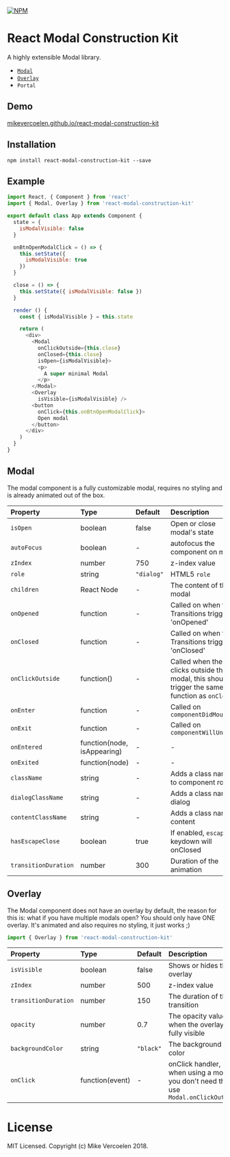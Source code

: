 [![NPM](https://img.shields.io/npm/v/react-modal-construction-kit.svg)](https://www.npmjs.com/package/react-modal-construction-kit)

React Modal Construction Kit
============

A highly extensible Modal library. 

* [`Modal`](#modal)
* [`Overlay`](#overlay)
* `Portal`

## Demo

[mikevercoelen.github.io/react-modal-construction-kit](http://mikevercoelen.github.io/react-modal-construction-kit/)

## Installation

```shell
npm install react-modal-construction-kit --save
```

## Example

```js
import React, { Component } from 'react'
import { Modal, Overlay } from 'react-modal-construction-kit'

export default class App extends Component {
  state = {
    isModalVisible: false
  }

  onBtnOpenModalClick = () => {
    this.setState({
      isModalVisible: true
    })
  }

  close = () => {
    this.setState({ isModalVisible: false })
  }

  render () {
    const { isModalVisible } = this.state

    return (
      <div>
        <Modal
          onClickOutside={this.close}
          onClosed={this.close}
          isOpen={isModalVisible}>
          <p>
            A super minimal Modal
          </p>
        </Modal>
        <Overlay
          isVisible={isModalVisible} />
        <button
          onClick={this.onBtnOpenModalClick}>
          Open modal
        </button>
      </div>
    )
  }
}
```

## Modal
The modal component is a fully customizable modal, requires no styling and is already animated out of the box.

| Property | Type | Default | Description |
|:---|:---|:---|:---|
| `isOpen` | boolean | false | Open or close modal's state |
| `autoFocus` | boolean | - | autofocus the component on mount |
| `zIndex` | number | 750 | z-index value |
| `role` | string | `"dialog"` | HTML5 `role` |
| `children` | React Node | - | The content of the modal |
| `onOpened` | function | - | Called on when the Transitions triggers 'onOpened' |
| `onClosed` | function | - | Called on when the Transitions triggers 'onClosed' |
| `onClickOutside` | function() | - | Called when the user clicks outside the modal, this should trigger the same function as `onClosed` |
| `onEnter` | function | - | Called on `componentDidMount` |
| `onExit` | function | - | Called on `componentWillUnmount` | 
| `onEntered` | function(node, isAppearing) | - | - |
| `onExited` | function(node) | - | - |
| `className` | string | - | Adds a class names to component root |
| `dialogClassName` | string | - | Adds a class name to dialog |
| `contentClassName` | string | - | Adds a class name to content |
| `hasEscapeClose` | boolean | true | If enabled, `escape` keydown will onClosed |
| `transitionDuration` | number | 300 | Duration of the animation |

## Overlay
The Modal component does not have an overlay by default, the reason for this is: what if you have multiple modals open? You should only have ONE overlay. It's animated and also requires no styling, it just works ;)

```js
import { Overlay } from 'react-modal-construction-kit'
```

| Property | Type | Default | Description |
|:---|:---|:---|:---|
| `isVisible` | boolean | false | Shows or hides the overlay |
| `zIndex` | number | 500 | z-index value |
| `transitionDuration` | number | 150 | The duration of the transition |
| `opacity` | number | 0.7 | The opacity value when the overlay is fully visible |
| `backgroundColor` | string | `"black"` | The background color |
| `onClick` | function(event) | - | onClick handler, when using a modal you don't need this, use `Modal.onClickOutside` |

# License

MIT Licensed. Copyright (c) Mike Vercoelen 2018.
